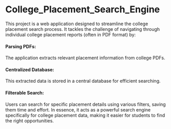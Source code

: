 # College_Placement_Search_Engine
This project is a web application designed to streamline the college placement search process. It tackles the challenge of navigating through individual college placement reports (often in PDF format) by:

#### Parsing PDFs:
The application extracts relevant placement information from college PDFs.
#### Centralized Database: 
This extracted data is stored in a central database for efficient searching.
#### Filterable Search:
Users can search for specific placement details using various filters, saving them time and effort.
In essence, it acts as a powerful search engine specifically for college placement data, making it easier for students to find the right opportunities.
